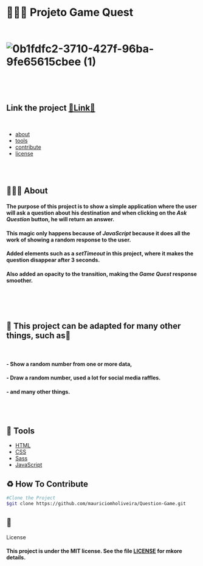 
<h1>🦸🦸‍♀ Projeto Game Quest
<br>
<br>


![0b1fdfc2-3710-427f-96ba-9fe65615cbee (1)](https://user-images.githubusercontent.com/99220549/173476188-a65b7318-7ac7-4e8e-9aa9-bd53805c2959.gif)
</h1>

<br>
<br>

## Link the project [🔗Link🔗](https://question-game-three.vercel.app/)

<br>

- [about](#-About)
- [tools](#-Tools)
- [contribute](#-How-To-Contribute)
- [license](#-License)

<br>
<br>



## 🦸🦸‍♀ About
#### The purpose of this project is to show a simple application where the user will ask a question about his destination and when clicking on the ***Ask Question*** button, he will return an answer.

#### This magic only happens because of ***JavaScript*** because it does all the work of showing a random response to the user.

#### Added elements such as a ***setTimeout*** in this project, where it makes the question disappear after 3 seconds.

#### Also added an opacity to the **transition**, making the ***Game Quest*** response smoother.
<br>
<br>
<br>

## 🔶 This project can be adapted for many other things, such as🔷
<br>

#### - Show a random number from one or more data,
#### - Draw a random number, used a lot for social media raffles.
#### - and many other things.

<br>
<br>

## 🔨 Tools
- [HTML](https://developer.mozilla.org/pt-BR/docs/Web/HTML)
- [CSS](https://developer.mozilla.org/pt-BR/docs/Web/CSS)
- [Sass](https://sass-lang.com/)
- [JavaScript](https://developer.mozilla.org/pt-BR/docs/Web/JavaScript)



## ♻ How To Contribute

```bash
#Clone the Project
$git clone https://github.com/mauriciomholiveira/Question-Game.git
 ```

 ## 📃 
 
 License

 #### This project is under the MIT license. See the file [LICENSE](https://github.com/mauriciomholiveira/Question-Game/blob/main/LICENSE) for mkore details.
